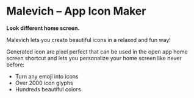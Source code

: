 # Malevich – App Icon Maker
**Look different home screen.**

Malevich lets you create beautiful icons in a relaxed and fun way!

Generated icon are pixel perfect that can be used in the open app home screen shortcut and lets you personalize your home screen like never before:
- Turn any emoji into icons
- Over 2000 icon glyphs
- Hundreds beautiful colors 